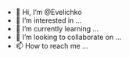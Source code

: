 - 👋 Hi, I’m @Evelichko
- 👀 I’m interested in ...
- 🌱 I’m currently learning ...
- 💞️ I’m looking to collaborate on ...
- 📫 How to reach me ...

<!---
Evelichko/Evelichko is a ✨ special ✨ repository because its `README.md` (this file) appears on your GitHub profile.
You can click the Preview link to take a look at your changes.
--->
